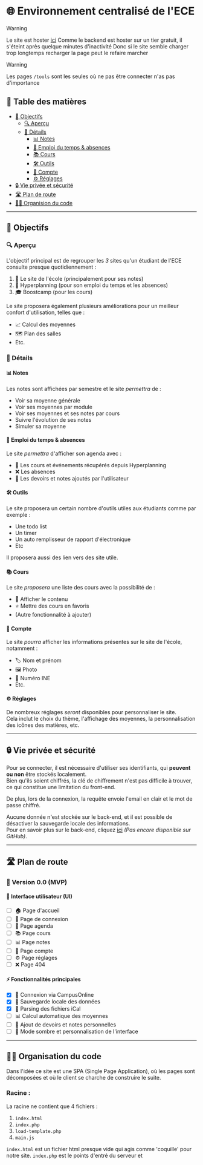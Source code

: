 # 🌐 Environnement centralisé de l'ECE

> [!WARNING]
> Le site est hoster [ici](https://ececefrontend-production.up.railway.app/)
> Comme le backend est hoster sur un tier gratuit, il s'éteint après quelque minutes d'inactivité
> Donc si le site semble charger trop longtemps recharger la page peut le refaire marcher

> [!WARNING]
> Les pages ```/tools``` sont les seules où ne pas être connecter n'as pas d'importance  

## 📖 Table des matières
- [🎯 Objectifs](#-objectifs)
  - [🔍 Aperçu](#-aperçu)
  - [📌 Détails](#-détails)
    - [📊 Notes](#-notes)
    - [📅 Emploi du temps & absences](#-emploi-du-temps--absences)
    - [📚 Cours](#-cours)
    - [🛠️ Outils](#-outils)
    - [👤 Compte](#-compte)
    - [⚙️ Réglages](#-réglages)
- [🔒 Vie privée et sécurité](#-vie-privée-et-sécurité)
- [🛣️ Plan de route](#️-plan-de-route)
- [👨‍💻 Organision du code](#-organisation-du-code)
---


## 🎯 Objectifs

### 🔍 Aperçu

L'objectif principal est de regrouper les *3* sites qu'un étudiant de l'ECE consulte presque quotidiennement :  
1. 📖 Le site de l'école (principalement pour ses notes)  
2. 📅 Hyperplanning (pour son emploi du temps et les absences)  
3. 🎓 Boostcamp (pour les cours)  

Le site proposera également plusieurs améliorations pour un meilleur confort d'utilisation, telles que :  
- 📈 Calcul des moyennes  
- 🗺️ Plan des salles  
- Etc.  

### 📌 Détails

#### 📊 Notes

Les notes sont affichées par semestre et le site *permettra* de :  
- Voir sa moyenne générale  
- Voir ses moyennes par module  
- Voir ses moyennes et ses notes par cours  
- Suivre l'évolution de ses notes  
- Simuler sa moyenne  

#### 📅 Emploi du temps & absences

Le site *permettra* d'afficher son agenda avec :  
- 📆 Les cours et événements récupérés depuis Hyperplanning  
- ❌ Les absences  
- 📝 Les devoirs et notes ajoutés par l'utilisateur  

#### 🛠️ Outils

Le site proposera un certain nombre d'outils utiles aux étudiants comme par exemple :
 - Une todo list
 - Un timer
 - Un auto remplisseur de rapport d'électronique
 - Etc 

Il proposera aussi des lien vers des site utile.



#### 📚 Cours

Le site *proposera* une liste des cours avec la possibilité de :  
- 📖 Afficher le contenu  
- ⭐ Mettre des cours en favoris  
- (Autre fonctionnalité à ajouter)  

#### 👤 Compte

Le site *pourra* afficher les informations présentes sur le site de l'école, notamment :  
- 🏷️ Nom et prénom  
- 🖼️ Photo  
- 🔢 Numéro INE  
- Etc.  

#### ⚙️ Réglages

De nombreux réglages *seront* disponibles pour personnaliser le site.  
Cela inclut le choix du thème, l'affichage des moyennes, la personnalisation des icônes des matières, etc.  

---

## 🔒 Vie privée et sécurité

Pour se connecter, il est nécessaire d'utiliser ses identifiants, qui **peuvent ou non** être stockés localement.  
Bien qu'ils soient chiffrés, la clé de chiffrement n'est pas difficile à trouver, ce qui constitue une limitation du front-end.  

De plus, lors de la connexion, la requête envoie l'email en clair et le mot de passe chiffré.  

Aucune donnée n'est stockée sur le back-end, et il est possible de désactiver la sauvegarde locale des informations.  
Pour en savoir plus sur le back-end, cliquez [ici]() *(Pas encore disponible sur GitHub)*.  

---

## 🛣️ Plan de route

### 🚀 Version 0.0 (MVP)

#### 🎨 Interface utilisateur (UI)  

- [ ] 🏠 Page d'accueil  
- [ ] 🔑 Page de connexion  
- [ ] 📅 Page agenda  
- [ ] 📚 Page cours  
- [ ] 📊 Page notes  
- [ ] 👤 Page compte  
- [ ] ⚙️ Page réglages  
- [ ] ❌ Page 404  

#### ⚡ Fonctionnalités principales  

- [X] 🔐 Connexion via CampusOnline  
- [X] 💾 Sauvegarde locale des données  
- [X] 📆 Parsing des fichiers iCal  
- [ ] 📊 Calcul automatique des moyennes  
- [ ] 📌 Ajout de devoirs et notes personnelles  
- [ ] 🌙 Mode sombre et personnalisation de l'interface  

---


## 👨‍💻 Organisation du code

Dans l'idée ce site est une SPA (Single Page Application), où les pages sont décomposées et où le client se charche de construire le suite.

### Racine :

La racine ne contient que 4 fichiers :
 1. ```index.html```
 2. ```index.php```
 3. ```load-template.php```
 4. ```main.js```


```index.html``` est un fichier html presque vide qui agis comme 'coquille' pour notre site.
```index.php``` est le points d'entré du serveur et 
